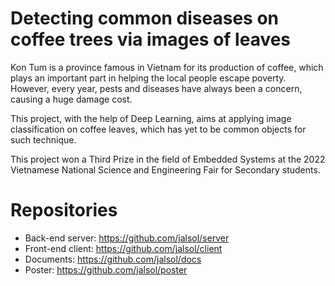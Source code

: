 # Detecting common diseases on coffee trees via images of leaves

Kon Tum is a province famous in Vietnam for its production of coffee, which plays an important part in helping the local people escape poverty.
However, every year, pests and diseases have always been a concern, causing a huge damage cost.

This project, with the help of Deep Learning, aims at applying image classification on coffee leaves, which has yet to be common objects for such technique.

This project won a Third Prize in the field of Embedded Systems at the 2022 Vietnamese National Science and Engineering Fair for Secondary students.

# Repositories
* Back-end server: https://github.com/jalsol/server
* Front-end client: https://github.com/jalsol/client
* Documents: https://github.com/jalsol/docs
* Poster: https://github.com/jalsol/poster
